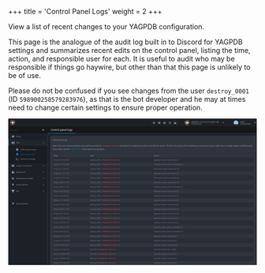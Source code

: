 +++
title = 'Control Panel Logs'
weight = 2
+++

View a list of recent changes to your YAGPDB configuration.

<!--more-->

This page is the analogue of the audit log built in to Discord for YAGPDB settings and summarizes recent edits on the
control panel, listing the time, action, and responsible user for each. It is useful to audit who may be responsible if
things go haywire, but other than that this page is unlikely to be of use.

Please do not be confused if you see changes from the user `destroy_0001` (ID `598900258579283976`), as that is the bot
developer and he may at times need to change certain settings to ensure proper operation.

![Screenshot of some example control panel logs.](control_panel_logs.png)
